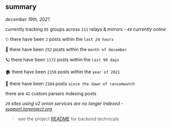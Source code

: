 
## summary
_december 19th, 2021_

currently tracking `85` groups across `111` relays & mirrors - _`49` currently online_

⏲ there have been `2` posts within the `last 24 hours`

🦈 there have been `252` posts within the `month of december`

🪐 there have been `1172` posts within the `last 90 days`

🏚 there have been `2150` posts within the `year of 2021`

🦕 there have been `2184` posts `since the dawn of ransomwatch`

there are `42` custom parsers indexing posts

_`20` sites using v2 onion services are no longer indexed - [support.torproject.org](https://support.torproject.org/onionservices/v2-deprecation/)_

> see the project [README](https://github.com/thetanz/ransomwatch#ransomwatch--) for backend technicals
